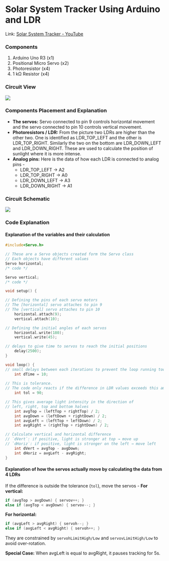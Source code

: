 # Solar System Tracker Using Arduino and LDR
Link: [Solar System Tracker - YouTube](https://www.youtube.com/watch?v=WvijIBj12nI&list=PLWqnlHhsmcI4eBDLBtaZs16XZq0WL1SlP&index=40)

### Components
1. Arduino Uno R3 (x1)
2. Positional Micro Servo (x2)
3. Photoresistor (x4)
4. 1 kΩ Resistor (x4)

### Circuit View
![](https://lh7-rt.googleusercontent.com/docsz/AD_4nXdcb7WDVYt4ws5L4GEqtgCkLN3tCT9Ni_trsoA56sYKEojfDeovWsnwKC4xo2l-n3YpKz-saVb-bmcMghFNWU6huZMmoBjtsnMtH3dudO7ZjvXsJXNzZg-Ajh-IaxCG3fcGlawaQw?key=GpTTvGIJQ4TL-FgKQCt63g)

### Components Placement and Explanation
- **The servos:** Servo connected to pin 9 controls horizontal movement and the servo connected to pin 10 controls vertical movement.
- **Photoresistors / LDR:** From the picture two LDRs are higher than the other two. One is identified as LDR_TOP_LEFT and the other is LDR_TOP_RIGHT. Similarly the two on the bottom are LDR_DOWN_LEFT and LDR_DOWN_RIGHT. These are used to calculate the position of sunlight where it is more intense.
- **Analog pins:** Here is the data of how each LDR is connected to analog pins -
	- LDR_TOP_LEFT → A2
	- LDR_TOP_RIGHT → A0
	- LDR_DOWN_LEFT → A3
	- LDR_DOWN_RIGHT → A1

### Circuit Schematic
![](https://lh7-rt.googleusercontent.com/docsz/AD_4nXdFh2tUmoSvNOUGXFP-wCI9QhK45bhwMDp8FVJk0O8W6tAarEAe5NXiOXaQ0xGWGw-XBfYkQXIIbHfbmYKH2Imfq7LicW8Ft8EtU8n8jPB0mSmfACdlgKIvrH0HA1x-DzqWPdEOTA?key=GpTTvGIJQ4TL-FgKQCt63g)

### Code Explanation
#### Explanation of the variables and their calculation
```cpp
#include<Servo.h>

// These are a Servo objects created form the Servo class
// Each objects have different values
Servo horizontal;
/* code */

Servo vertical;
/* code */

void setup() {

// Defining the pins of each servo motors
// The [horizontal] servo attaches to pin 9
// The [vertical] servo attaches to pin 10
	horizontal.attach(9);
	vertical.attach(10);

// Defining the initial angles of each servos
	horizontal.write(180);
	vertical.write(45);

// delays to give time to servos to reach the initial positions
	delay(2500);
}

void loop() {
// small delays between each iterations to prevent the loop running too fast
	int dTime = 10;
	
// This is tolerance.
// The code only reacts if the difference in LDR values exceeds this amount.
	int tol = 90;

// This gives average light intensity in the direction of
// left, right, top and bottom halves
	int avgTop = (leftTop + rightTop) / 2;
	int avgDown = (leftDown + rightDown) / 2;
	int avgLeft = (leftTop + leftDown) / 2;
	int avgRight = (rightTop + rightDown) / 2;

// Calculate vertical and horizontal difference
// `dVert`: if positive, light is stronger at top → move up
// `dHoriz`: if positive, light is stronger on the left → move left
	int dVert = avgTop - avgDown;
	int dHoriz = avgLeft - avgRight;
}
```

#### Explanation of how the servos actually move by calculating the data from 4 LDRs
If the difference is outside the tolerance (`tol`), move the servos -
**For vertical:**
```cpp
if (avgTop > avgDown) { servov++; } 
else if (avgTop < avgDown) { servov--; }
```

**For horizontal:**
```cpp
if (avgLeft > avgRight) { servoh--; } 
else if (avgLeft < avgRight) { servoh++; }
```

They are constrained by `servohLimitHigh/Low` and `servovLimitHigh/Low` to avoid over-rotation.

**Special Case:** When avgLeft is equal to avgRight, it pauses tracking for 5s.
